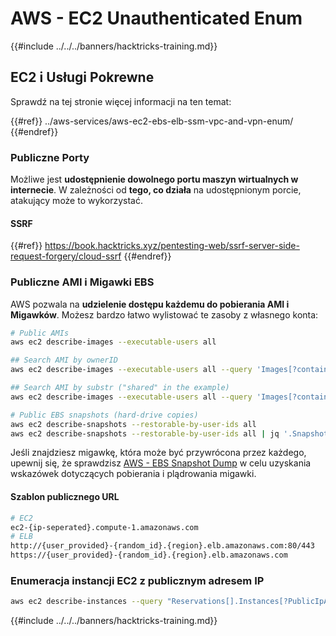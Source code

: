 # AWS - EC2 Unauthenticated Enum

{{#include ../../../banners/hacktricks-training.md}}

## EC2 i Usługi Pokrewne

Sprawdź na tej stronie więcej informacji na ten temat:

{{#ref}}
../aws-services/aws-ec2-ebs-elb-ssm-vpc-and-vpn-enum/
{{#endref}}

### Publiczne Porty

Możliwe jest **udostępnienie dowolnego portu maszyn wirtualnych w internecie**. W zależności od **tego, co działa** na udostępnionym porcie, atakujący może to wykorzystać.

#### SSRF

{{#ref}}
https://book.hacktricks.xyz/pentesting-web/ssrf-server-side-request-forgery/cloud-ssrf
{{#endref}}

### Publiczne AMI i Migawki EBS

AWS pozwala na **udzielenie dostępu każdemu do pobierania AMI i Migawków**. Możesz bardzo łatwo wylistować te zasoby z własnego konta:
```bash
# Public AMIs
aws ec2 describe-images --executable-users all

## Search AMI by ownerID
aws ec2 describe-images --executable-users all --query 'Images[?contains(ImageLocation, `967541184254/`) == `true`]'

## Search AMI by substr ("shared" in the example)
aws ec2 describe-images --executable-users all --query 'Images[?contains(ImageLocation, `shared`) == `true`]'

# Public EBS snapshots (hard-drive copies)
aws ec2 describe-snapshots --restorable-by-user-ids all
aws ec2 describe-snapshots --restorable-by-user-ids all | jq '.Snapshots[] | select(.OwnerId == "099720109477")'
```
Jeśli znajdziesz migawkę, która może być przywrócona przez każdego, upewnij się, że sprawdzisz [AWS - EBS Snapshot Dump](https://cloud.hacktricks.xyz/pentesting-cloud/aws-security/aws-post-exploitation/aws-ec2-ebs-ssm-and-vpc-post-exploitation/aws-ebs-snapshot-dump) w celu uzyskania wskazówek dotyczących pobierania i plądrowania migawki.

#### Szablon publicznego URL
```bash
# EC2
ec2-{ip-seperated}.compute-1.amazonaws.com
# ELB
http://{user_provided}-{random_id}.{region}.elb.amazonaws.com:80/443
https://{user_provided}-{random_id}.{region}.elb.amazonaws.com
```
### Enumeracja instancji EC2 z publicznym adresem IP
```bash
aws ec2 describe-instances --query "Reservations[].Instances[?PublicIpAddress!=null].PublicIpAddress" --output text
```
{{#include ../../../banners/hacktricks-training.md}}
